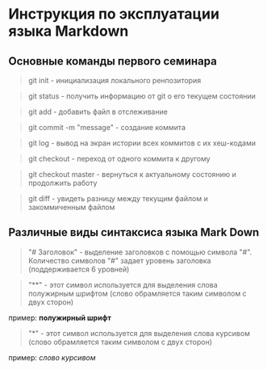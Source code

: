 # Инструкция по эксплуатации языка Markdown

## Основные команды первого семинара

> git init - инициализация локального ренпозитория

> git status - получить информацию от git о его текущем состоянии

> git add - добавить файл в отслеживание

> git commit -m "message" - создание коммита

> git log - вывод на экран истории всех коммитов с их хеш-кодами

> git checkout - переход от одного коммита к другому

> git checkout master - вернуться к актуальному состоянию и продолжить работу

> git diff - увидеть разницу между текущим файлом и закоммиченным файлом

## Различные виды синтаксиса языка Mark Down

> "# Заголовок" - выделение заголовков с помощью символа "#". Количество символов "#" задает уровень заголовка (поддерживается 6 уровней)

> "**" - этот символ используется для выделения слова полужирным шрифтом (слово обрамляется таким символом с двух сторон)

пример: **полужирный шрифт**

> "*" - этот символ используется для выделения слова курсивом (слово обрамляется таким символом с двух сторон)

пример: *слово курсивом*

